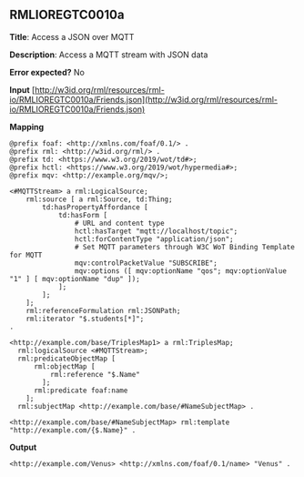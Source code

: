 ## RMLIOREGTC0010a

**Title**: Access a JSON over MQTT

**Description**: Access a MQTT stream with JSON data

**Error expected?** No

**Input**
 [http://w3id.org/rml/resources/rml-io/RMLIOREGTC0010a/Friends.json](http://w3id.org/rml/resources/rml-io/RMLIOREGTC0010a/Friends.json)

**Mapping**
```
@prefix foaf: <http://xmlns.com/foaf/0.1/> .
@prefix rml: <http://w3id.org/rml/> .
@prefix td: <https://www.w3.org/2019/wot/td#>;
@prefix hctl: <https://www.w3.org/2019/wot/hypermedia#>;
@prefix mqv: <http://example.org/mqv/>;

<#MQTTStream> a rml:LogicalSource;
    rml:source [ a rml:Source, td:Thing;
        td:hasPropertyAffordance [
            td:hasForm [
                # URL and content type
                hctl:hasTarget "mqtt://localhost/topic";
                hctl:forContentType "application/json";
                # Set MQTT parameters through W3C WoT Binding Template for MQTT
                mqv:controlPacketValue "SUBSCRIBE";
                mqv:options ([ mqv:optionName "qos"; mqv:optionValue "1" ] [ mqv:optionName "dup" ]);
            ];
        ];
    ];
    rml:referenceFormulation rml:JSONPath;
    rml:iterator "$.students[*]";
.

<http://example.com/base/TriplesMap1> a rml:TriplesMap;
  rml:logicalSource <#MQTTStream>;
  rml:predicateObjectMap [
      rml:objectMap [
          rml:reference "$.Name"
        ];
      rml:predicate foaf:name
    ];
  rml:subjectMap <http://example.com/base/#NameSubjectMap> .

<http://example.com/base/#NameSubjectMap> rml:template "http://example.com/{$.Name}" .

```

**Output**
```
<http://example.com/Venus> <http://xmlns.com/foaf/0.1/name> "Venus" .


```

